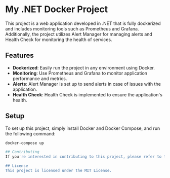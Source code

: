 # My .NET Docker Project

This project is a web application developed in .NET that is fully dockerized and includes monitoring tools such as Prometheus and Grafana. Additionally, the project utilizes Alert Manager for managing alerts and Health Check for monitoring the health of services.

## Features

- **Dockerized**: Easily run the project in any environment using Docker.
- **Monitoring**: Use Prometheus and Grafana to monitor application performance and metrics.
- **Alerts**: Alert Manager is set up to send alerts in case of issues with the application.
- **Health Check**: Health Check is implemented to ensure the application's health.

## Setup

To set up this project, simply install Docker and Docker Compose, and run the following command:

```bash
docker-compose up

## Contributing
If you're interested in contributing to this project, please refer to the CONTRIBUTING.md file.

## License
This project is licensed under the MIT License.
